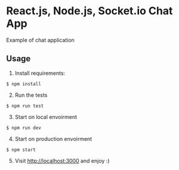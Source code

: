 # React.js, Node.js, Socket.io Chat App

Example of chat application

## Usage

1. Install requirements:

```shell
$ npm install
```

2. Run the tests

```shell
$ npm run test
```

3. Start on local envoirment

```shell
$ npm run dev
```

4. Start on production envoirment

```shell
$ npm start
```

5. Visit [http://localhost:3000](http://localhost:3000) and enjoy :)
